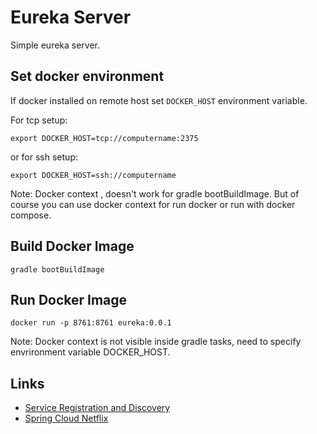 # Eureka Server

Simple eureka server. 

## Set docker environment

If docker installed on remote host set `DOCKER_HOST` environment variable.

For tcp setup:
```
export DOCKER_HOST=tcp://computername:2375
```

or for ssh setup: 

```
export DOCKER_HOST=ssh://computername
```

Note: Docker context , doesn't work for gradle bootBuildImage. But of course 
you can use docker context for run docker or run with docker compose.


## Build Docker Image

```
gradle bootBuildImage
```

## Run Docker Image

```
docker run -p 8761:8761 eureka:0.0.1
```

Note: Docker context is not visible inside gradle tasks, need to specify
envrironment variable DOCKER_HOST.


## Links

- [Service Registration and Discovery](https://spring.io/guides/gs/service-registration-and-discovery/)
- [Spring Cloud Netflix](https://spring.io/projects/spring-cloud-netflix)






